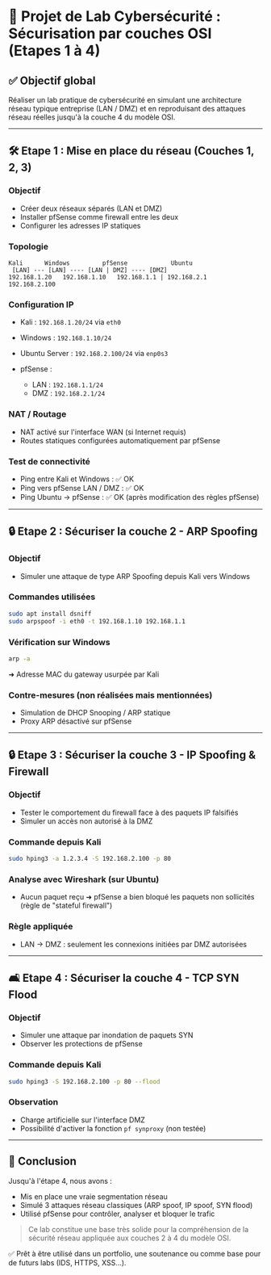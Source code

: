 # 🔧 Projet de Lab Cybersécurité : Sécurisation par couches OSI (Etapes 1 à 4)

## ✅ Objectif global

Réaliser un lab pratique de cybersécurité en simulant une architecture réseau typique entreprise (LAN / DMZ) et en reproduisant des attaques réseau réelles jusqu'à la couche 4 du modèle OSI.

---

## 🛠️ Etape 1 : Mise en place du réseau (Couches 1, 2, 3)

### Objectif

* Créer deux réseaux séparés (LAN et DMZ)
* Installer pfSense comme firewall entre les deux
* Configurer les adresses IP statiques

### Topologie

```
Kali      Windows         pfSense            Ubuntu
 [LAN] --- [LAN] ---- [LAN | DMZ] ---- [DMZ]
192.168.1.20   192.168.1.10   192.168.1.1 | 192.168.2.1   192.168.2.100
```

### Configuration IP

* Kali : `192.168.1.20/24` via `eth0`
* Windows : `192.168.1.10/24`
* Ubuntu Server : `192.168.2.100/24` via `enp0s3`
* pfSense :

  * LAN : `192.168.1.1/24`
  * DMZ : `192.168.2.1/24`

### NAT / Routage

* NAT activé sur l'interface WAN (si Internet requis)
* Routes statiques configurées automatiquement par pfSense

### Test de connectivité

* Ping entre Kali et Windows : ✅ OK
* Ping vers pfSense LAN / DMZ : ✅ OK
* Ping Ubuntu → pfSense : ✅ OK (après modification des règles pfSense)

---

## 🔒 Etape 2 : Sécuriser la couche 2 - ARP Spoofing

### Objectif

* Simuler une attaque de type ARP Spoofing depuis Kali vers Windows

### Commandes utilisées

```bash
sudo apt install dsniff
sudo arpspoof -i eth0 -t 192.168.1.10 192.168.1.1
```

### Vérification sur Windows

```cmd
arp -a
```

➜ Adresse MAC du gateway usurpée par Kali

### Contre-mesures (non réalisées mais mentionnées)

* Simulation de DHCP Snooping / ARP statique
* Proxy ARP désactivé sur pfSense

---

## 🔒 Etape 3 : Sécuriser la couche 3 - IP Spoofing & Firewall

### Objectif

* Tester le comportement du firewall face à des paquets IP falsifiés
* Simuler un accès non autorisé à la DMZ

### Commande depuis Kali

```bash
sudo hping3 -a 1.2.3.4 -S 192.168.2.100 -p 80
```

### Analyse avec Wireshark (sur Ubuntu)

* Aucun paquet reçu ➜ pfSense a bien bloqué les paquets non sollicités (règle de "stateful firewall")

### Règle appliquée

* LAN → DMZ : seulement les connexions initiées par DMZ autorisées

---

## 🛋️ Etape 4 : Sécuriser la couche 4 - TCP SYN Flood

### Objectif

* Simuler une attaque par inondation de paquets SYN
* Observer les protections de pfSense

### Commande depuis Kali

```bash
sudo hping3 -S 192.168.2.100 -p 80 --flood
```

### Observation

* Charge artificielle sur l'interface DMZ
* Possibilité d'activer la fonction `pf synproxy` (non testée)

---

## 🔹 Conclusion

Jusqu'à l'étape 4, nous avons :

* Mis en place une vraie segmentation réseau
* Simulé 3 attaques réseau classiques (ARP spoof, IP spoof, SYN flood)
* Utilisé pfSense pour contrôler, analyser et bloquer le trafic

> Ce lab constitue une base très solide pour la compréhension de la sécurité réseau appliquée aux couches 2 à 4 du modèle OSI.

✅ Prêt à être utilisé dans un portfolio, une soutenance ou comme base pour de futurs labs (IDS, HTTPS, XSS...).
